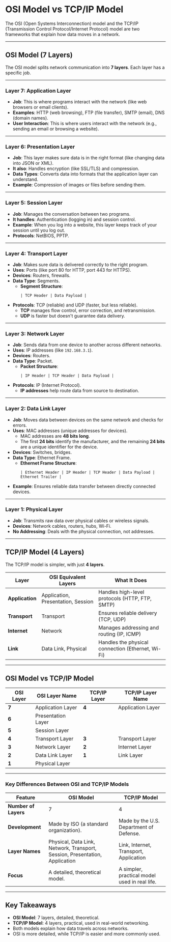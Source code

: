 # OSI Model vs TCP/IP Model

The OSI (Open Systems Interconnection) model and the TCP/IP (Transmission Control Protocol/Internet Protocol) model are two frameworks that explain how data moves in a network.

---

## **OSI Model (7 Layers)**

The OSI model splits network communication into **7 layers**. Each layer has a specific job.

---

### **Layer 7: Application Layer**
- **Job**: This is where programs interact with the network (like web browsers or email clients).
- **Examples**: HTTP (web browsing), FTP (file transfer), SMTP (email), DNS (domain names).
- **User Interaction**: This is where users interact with the network (e.g., sending an email or browsing a website).

---

### **Layer 6: Presentation Layer**
- **Job**: This layer makes sure data is in the right format (like changing data into JSON or XML).
- **It also**: Handles encryption (like SSL/TLS) and compression.
- **Data Types**: Converts data into formats that the application layer can understand.
- **Example**: Compression of images or files before sending them.

---

### **Layer 5: Session Layer**
- **Job**: Manages the conversation between two programs.
- **It handles**: Authentication (logging in) and session control.
- **Example**: When you log into a website, this layer keeps track of your session until you log out.
- **Protocols**: NetBIOS, PPTP.

---

### **Layer 4: Transport Layer**
- **Job**: Makes sure data is delivered correctly to the right program.
- **Uses**: Ports (like port 80 for HTTP, port 443 for HTTPS).
- **Devices**: Routers, firewalls.
- **Data Type**: Segments.
  - **Segment Structure**:
    ```
    | TCP Header | Data Payload |
    ```
- **Protocols**: TCP (reliable) and UDP (faster, but less reliable).
  - **TCP** manages flow control, error correction, and retransmission.
  - **UDP** is faster but doesn't guarantee data delivery.

---

### **Layer 3: Network Layer**
- **Job**: Sends data from one device to another across different networks.
- **Uses**: IP addresses (like `192.168.3.1`).
- **Devices**: Routers.
- **Data Type**: Packet.
  - **Packet Structure**:
    ```
    | IP Header | TCP Header | Data Payload |
    ```
- **Protocols**: IP (Internet Protocol).
  - **IP addresses** help route data from source to destination.

---

### **Layer 2: Data Link Layer**
- **Job**: Moves data between devices on the same network and checks for errors.
- **Uses**: MAC addresses (unique addresses for devices).
  - MAC addresses are **48 bits long**.
  - The first **24 bits** identify the manufacturer, and the remaining **24 bits** are a unique identifier for the device.
- **Devices**: Switches, bridges.
- **Data Type**: Ethernet Frame.
  - **Ethernet Frame Structure**:
    ```
    | Ethernet Header | IP Header | TCP Header | Data Payload | Ethernet Trailer |
    ```
- **Example**: Ensures reliable data transfer between directly connected devices.

---

### **Layer 1: Physical Layer**
- **Job**: Transmits raw data over physical cables or wireless signals.
- **Devices**: Network cables, routers, hubs, Wi-Fi.
- **No Addressing**: Deals with the physical connection, not addresses.

---

## **TCP/IP Model (4 Layers)**

The TCP/IP model is simpler, with just **4 layers**.

| **Layer**        | **OSI Equivalent Layers**       | **What It Does**                                       |
|------------------|---------------------------------|-------------------------------------------------------|
| **Application**  | Application, Presentation, Session | Handles high-level protocols (HTTP, FTP, SMTP)         |
| **Transport**    | Transport                       | Ensures reliable delivery (TCP, UDP)                   |
| **Internet**     | Network                         | Manages addressing and routing (IP, ICMP)              |
| **Link**         | Data Link, Physical             | Handles the physical connection (Ethernet, Wi-Fi)      |

---

## **OSI Model vs TCP/IP Model**

| **OSI Layer**  | **OSI Layer Name**        | **TCP/IP Layer** | **TCP/IP Layer Name** |
|----------------|---------------------------|------------------|-----------------------|
| **7**          | Application Layer         | **4**            | Application Layer     |
| **6**          | Presentation Layer        |                  |                       |
| **5**          | Session Layer             |                  |                       |
| **4**          | Transport Layer           | **3**            | Transport Layer       |
| **3**          | Network Layer             | **2**            | Internet Layer        |
| **2**          | Data Link Layer           | **1**            | Link Layer            |
| **1**          | Physical Layer            |                  |                       |

---

### **Key Differences Between OSI and TCP/IP Models**

| **Feature**          | **OSI Model**                              | **TCP/IP Model**                            |
|----------------------|--------------------------------------------|--------------------------------------------|
| **Number of Layers** | 7                                          | 4                                          |
| **Development**      | Made by ISO (a standard organization).     | Made by the U.S. Department of Defense.    |
| **Layer Names**      | Physical, Data Link, Network, Transport, Session, Presentation, Application | Link, Internet, Transport, Application |
| **Focus**            | A detailed, theoretical model.             | A simpler, practical model used in real life. |

---

## **Key Takeaways**
- **OSI Model**: 7 layers, detailed, theoretical.
- **TCP/IP Model**: 4 layers, practical, used in real-world networking.
- Both models explain how data travels across networks.
- OSI is more detailed, while TCP/IP is easier and more commonly used.